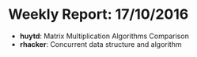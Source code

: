 # Weekly Report: 17/10/2016

- **huytd**: Matrix Multiplication Algorithms Comparison
- **rhacker**: Concurrent data structure and algorithm


